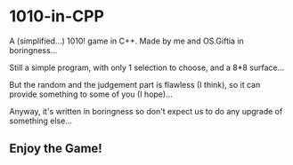 # 1010-in-CPP
A (simplified...) 1010! game in C++. Made by me and OS.Giftia in boringness...

Still a simple program, with only 1 selection to choose, and a 8*8 surface...

But the random and the judgement part is flawless (I think), so it can provide something to some of you (I hope)...

Anyway, it's written in boringness so don't expect us to do any upgrade of something else...

## Enjoy the Game!